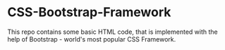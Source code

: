 # CSS-Bootstrap-Framework
This repo contains some basic HTML code, that is implemented with the help of Bootstrap - world's most popular CSS Framework.
